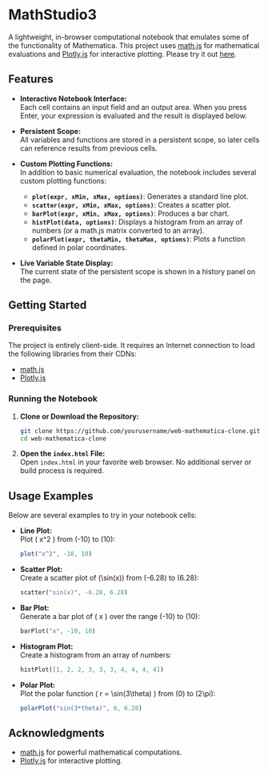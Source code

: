 
# MathStudio3

A lightweight, in-browser computational notebook that emulates some of the functionality of Mathematica. This project uses [math.js](https://mathjs.org/) for mathematical evaluations and [Plotly.js](https://plotly.com/javascript/) for interactive plotting. Please try it out [here](https://sir-teo.github.io/MathStudio3/).

## Features

- **Interactive Notebook Interface:**  
  Each cell contains an input field and an output area. When you press Enter, your expression is evaluated and the result is displayed below.

- **Persistent Scope:**  
  All variables and functions are stored in a persistent scope, so later cells can reference results from previous cells.

- **Custom Plotting Functions:**  
  In addition to basic numerical evaluation, the notebook includes several custom plotting functions:
  - **`plot(expr, xMin, xMax, options)`**: Generates a standard line plot.
  - **`scatter(expr, xMin, xMax, options)`**: Creates a scatter plot.
  - **`barPlot(expr, xMin, xMax, options)`**: Produces a bar chart.
  - **`histPlot(data, options)`**: Displays a histogram from an array of numbers (or a math.js matrix converted to an array).
  - **`polarPlot(expr, thetaMin, thetaMax, options)`**: Plots a function defined in polar coordinates.

- **Live Variable State Display:**  
  The current state of the persistent scope is shown in a history panel on the page.

## Getting Started

### Prerequisites

The project is entirely client-side. It requires an Internet connection to load the following libraries from their CDNs:
- [math.js](https://cdnjs.com/libraries/mathjs)
- [Plotly.js](https://cdn.plot.ly/plotly-latest.min.js)

### Running the Notebook

1. **Clone or Download the Repository:**

   ```bash
   git clone https://github.com/yourusername/web-mathematica-clone.git
   cd web-mathematica-clone
   ```

2. **Open the `index.html` File:**  
   Open `index.html` in your favorite web browser. No additional server or build process is required.

## Usage Examples

Below are several examples to try in your notebook cells:

- **Line Plot:**  
  Plot \( x^2 \) from \(-10\) to \(10\):
  ```mathematica
  plot("x^2", -10, 10)
  ```

- **Scatter Plot:**  
  Create a scatter plot of \(\sin(x)\) from \(-6.28\) to \(6.28\):
  ```mathematica
  scatter("sin(x)", -6.28, 6.28)
  ```

- **Bar Plot:**  
  Generate a bar plot of \( x \) over the range \(-10\) to \(10\):
  ```mathematica
  barPlot("x", -10, 10)
  ```

- **Histogram Plot:**  
  Create a histogram from an array of numbers:
  ```mathematica
  histPlot([1, 2, 2, 3, 3, 3, 4, 4, 4, 4])
  ```
- **Polar Plot:**  
  Plot the polar function \( r = \sin(3\theta) \) from \(0\) to \(2\pi\):
  ```mathematica
  polarPlot("sin(3*theta)", 0, 6.28)
  ```


## Acknowledgments

- [math.js](https://mathjs.org/) for powerful mathematical computations.
- [Plotly.js](https://plotly.com/javascript/) for interactive plotting.
```
